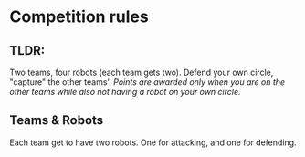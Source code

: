 # Competition rules

## TLDR:

Two teams, four robots (each team gets two). Defend your own circle, "capture" the other teams'.
*Points are awarded only when you are on the other teams while also not having a robot on your own circle.*

## Teams & Robots

Each team get to have two robots. One for attacking, and one for defending. 